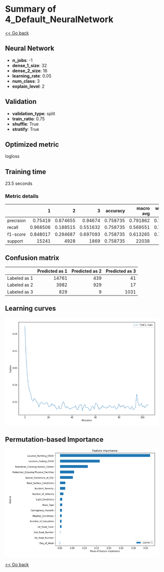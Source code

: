 # Summary of 4_Default_NeuralNetwork

[<< Go back](../README.md)


## Neural Network
- **n_jobs**: -1
- **dense_1_size**: 32
- **dense_2_size**: 16
- **learning_rate**: 0.05
- **num_class**: 3
- **explain_level**: 2

## Validation
 - **validation_type**: split
 - **train_ratio**: 0.75
 - **shuffle**: True
 - **stratify**: True

## Optimized metric
logloss

## Training time

23.5 seconds

### Metric details
|           |            1 |           2 |           3 |   accuracy |    macro avg |   weighted avg |   logloss |
|:----------|-------------:|------------:|------------:|-----------:|-------------:|---------------:|----------:|
| precision |     0.75419  |    0.674655 |    0.94674  |   0.758735 |     0.791862 |       0.752734 |  0.551211 |
| recall    |     0.968506 |    0.188515 |    0.551632 |   0.758735 |     0.569551 |       0.758735 |  0.551211 |
| f1-score  |     0.848017 |    0.294687 |    0.697093 |   0.758735 |     0.613265 |       0.711485 |  0.551211 |
| support   | 15241        | 4928        | 1869        |   0.758735 | 22038        |   22038        |  0.551211 |


## Confusion matrix
|              |   Predicted as 1 |   Predicted as 2 |   Predicted as 3 |
|:-------------|-----------------:|-----------------:|-----------------:|
| Labeled as 1 |            14761 |              439 |               41 |
| Labeled as 2 |             3982 |              929 |               17 |
| Labeled as 3 |              829 |                9 |             1031 |

## Learning curves
![Learning curves](learning_curves.png)

## Permutation-based Importance
![Permutation-based Importance](permutation_importance.png)

[<< Go back](../README.md)
